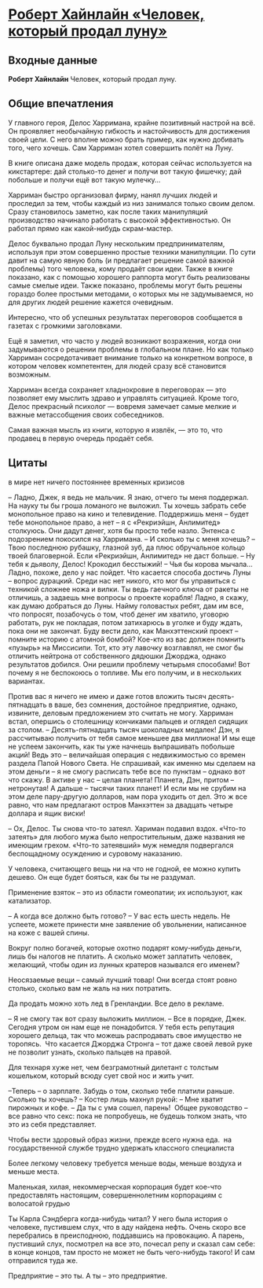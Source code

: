 # [Роберт Хайнлайн «Человек, который продал луну»](http://vk.com/@ip.biblioworm-robert-hainlain-chelovek-kotoryi-prodal-lunu)

## Входные данные

**Роберт Хайнлайн** Человек, который продал луну.
<!-- — М.: Издательство Студии Артемия Лебедева, 2006. — 256 с. -->


## Общие впечатления

У главного героя, Делос Харримана, крайне позитивный настрой на всё. Он проявляет необычайную гибкость и настойчивость для достижения своей цели. С него вполне можно брать пример, как нужно добивать того, чего хочешь. Сам Харриман хотел совершить полёт на Луну.

В книге описана даже модель продаж, которая сейчас используется на кикстартере: дай столько-то денег и получи вот такую фишечку; дай побольше и получи ещё вот такую мулечку…

Харриман быстро организовал фирму, нанял лучших людей и проследил за тем, чтобы каждый из низ занимался только своим делом. Сразу становилось заметно, как после таких манипуляций производство начинало работать с высокой эффективностью. Он работал прямо как какой-нибудь скрам-мастер.

Делос буквально продал Луну нескольким предпринимателям, используя при этом совершенно простые техники манипуляции. По сути давит на самую явную боль (и предлагает решение самой важной проблемы) того человека, кому продаёт свои идеи. Также в книге показано, как с помощью хорошего раппорта могут быть реализованы самые смелые идеи. Также показано, проблемы могут быть решены гораздо более простыми методами, о которых мы не задумываемся, но для других людей решение кажется очевидным.

Интересно, что об успешных результатах переговоров сообщается в газетах с громкими заголовками.

Ещё я заметил, что часто у людей возникают возражения, когда они задумываются о решении проблемы в глобальном плане. Но как только Харриман сосредотачивает внимание только на конкретном вопросе, в котором человек компетентен, для людей сразу всё становится возможным.

Харриман всегда сохраняет хладнокровие в переговорах — это позволяет ему мыслить здраво и управлять ситуацией. Кроме того, Делос прекрасный психолог — вовремя замечает самые мелкие и важные метассобщения своих собеседников.

Самая важная мысль из книги, которую я извлёк, — это то, что продавец в первую очередь продаёт себя.


## Цитаты
в мире нет ничего постояннее временных кризисов

– Ладно, Джек, я ведь не мальчик. Я знаю, отчего ты меня поддержал. На науку ты бы гроша ломаного не выложил. Ты хочешь забрать себе монопольное право на кино и телевидение. Поддержишь меня – будет тебе монопольное право, а нет – я с «Рекриэйшн, Анлимитед» столкуюсь. Они дадут денег, хотя бы просто тебе назло.
Энтенса с подозрением покосился на Харримана. – И сколько ты с меня хочешь? –Твою последнюю рубашку, глазной зуб, да плюс обручальное кольцо твоей
благоверной. Если «Рекриэйшн, Анлимитед» не даст больше. – Ну тебя к дьяволу, Делос! Крокодил бесстыжий! – Чья бы корова мычала... Ладно, похоже, дело у нас пойдет. Что касается способа
достичь Луны – вопрос дурацкий. Среди нас нет никого, кто мог бы управиться с техникой сложнее ножа и вилки. Ты ведь гаечного ключа от ракеты не отличишь, а задаешь мне вопросы о проекте корабля! Ладно, я скажу, как думаю добраться до Луны. Найму головастых ребят, дам им все, что попросят, позабочусь о том, чтоб денег им хватило, уговорю работать, рук не покладая, потом затихарюсь в уголке и буду ждать, пока они не закончат. Буду вести дело, как Манхэттенский проект – помните историю с атомной бомбой? Кое-кто из вас должен помнить «пузырь» на Миссисипи. Тот, кто эту лавочку возглавлял, не смог бы отличить нейтрона от собственного дядюшки Джорджа, однако результатов добился. Они решили проблему четырьмя способами! Вот почему я не беспокоюсь о топливе. Мы его получим, и в нескольких вариантах.

Против вас я ничего не имею и даже готов вложить тысяч десять-пятнадцать в ваше, без сомнения, достойное предприятие, однако, извините, деловым
предложением это считать не могу. Харриман встал, опершись о столешницу кончиками пальцев и оглядел сидящих за
столом. – Десять-пятнадцать тысяч шоколадных медалек! Дэн, я рассчитываю получить от тебя
самое меньшее два миллиона! И мы еще не успеем закончить, как ты уже начнешь выпрашивать побольше акций! Ведь это – величайшая операция с недвижимостью со времен раздела Папой Нового Света. Не спрашивай, как именно мы сделаем на этом деньги – я не смогу расписать тебе все по пунктам – однако вот что скажу. В активе у нас – целая планета! Планета, Дэн, притом – нетронутая! А дальше – тысячи таких планет! И если мы не срубим на этом деле пару-другую долларов, нам пора уходить от дел. Это ж все равно, что нам предлагают остров Манхэттен за двадцать четыре доллара и ящик виски!

– Ох, Делос. Ты снова что-то затеял.
Хариман подавил вздох. «Что-то затеять» для любого мужа было непростительным, даже названия не имеющим грехом. «Что-то затеявший» муж немедля подвергался беспощадному осуждению и суровому наказанию.

У человека, считающего вещь ни на что не годной, ее можно купить дешево. Он еще будет бояться, как бы ты не раздумал.

Применение взяток – это из области гомеопатии; их используют, как катализатор.

– А когда все должно быть готово?
– У вас есть шесть недель. Не успеете, можете принести мне заявление об увольнении, написанное на коже с вашей спины.

Вокруг полно богачей, которые охотно подарят кому-нибудь деньги, лишь бы налогов не платить. А сколько может заплатить человек, желающий, чтобы один из лунных кратеров назывался его именем?

Неосязаемые вещи – самый лучший товар! Они всегда стоят ровно столько, сколько вам не жаль на них потратить.

Да продать можно хоть лед в Гренландии. Все дело в рекламе.

– Я не смогу так вот сразу выложить миллион. – Все в порядке, Джек. Сегодня утром он нам еще не понадобится. У тебя есть
репутация хорошего дельца, так что можешь распродавать свое имущество не торопясь. 
Что касается Джорджа Стронга – тот даже своей левой руке не позволит узнать, сколько пальцев на правой.

Для технаря хуже нет, чем безграмотный дилетант с толстым кошельком, который всюду сует свой нос и жить учит.

–Теперь – о зарплате. Забудь о том, сколько тебе платили раньше. Сколько ты хочешь? – Костер лишь махнул рукой:
– Мне хватит пирожных и кофе. – Да ты с ума сошел, парень! 
Общее руководство – все равно что секс: пока не попробуешь, не будешь толком знать, что это из себя представляет.

Чтобы вести здоровый образ жизни, прежде всего нужна еда. 
на государственной службе трудно удержать классного специалиста

Более легкому человеку требуется меньше воды, меньше воздуха и меньше места.

Маленькая, хилая, некоммерческая корпорация будет кое-что предоставлять настоящим, совершеннолетним корпорациям с волосатой грудью

Ты Карла Сэндберга когда-нибудь читал? У него была история о человеке, пустившем слух, что в аду найдена нефть. Очень скоро все перебрались в преисподнюю, поддавшись на провокацию. А парень, пустивший слух, посмотрел на все это, почесал репу и сказал сам себе: в конце концов, там просто не может не быть чего-нибудь такого! И сам отправился туда же.

Предприятие – это ты. А ты – это предприятие.